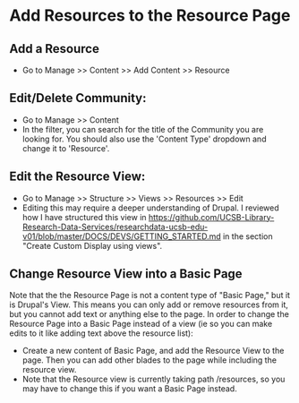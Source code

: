 # Add Resources to the Resource Page

## Add a Resource
- Go to Manage >> Content >> Add Content >> Resource
 

## Edit/Delete Community:
- Go to Manage >> Content
- In the filter, you can search for the title of the Community you are looking for.  You should also use the 'Content Type' dropdown and change it to 'Resource'.  

## Edit the Resource View:
- Go to Manage >> Structure >> Views >> Resources >> Edit
- Editing this may require a deeper understanding of Drupal.  I reviewed how I have structured this view in https://github.com/UCSB-Library-Research-Data-Services/researchdata-ucsb-edu-v01/blob/master/DOCS/DEVS/GETTING_STARTED.md in the section "Create Custom Display using views".  

## Change Resource View into a Basic Page
Note that the the Resource Page is not a content type of "Basic Page," but it is Drupal's View.  This means you can only add or remove resources from it, but you cannot add text or anything else to the page.  In order to change the Resource Page into a Basic Page instead of a view (ie so you can make edits to it like adding text above the resource list):
- Create a new content of Basic Page, and add the Resource View to the page.  Then you can add other blades to the page while including the resource view.  
- Note that the Resource view is currently taking path /resources, so you may have to change this if you want a Basic Page instead.
